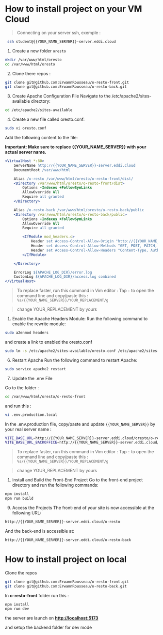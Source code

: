# How to install project on your VM Cloud

> Connecting on your server ssh, exemple :

```bash
 ssh student@{{YOUR_NAME_SERVER}}-server.eddi.cloud
```

1. Create a new folder `oresto`

```bash
mkdir /var/www/html/oresto
cd /var/www/html/oresto
```

2. Clone there repos :

```bash
git clone git@github.com:ErwannRousseau/o-resto-front.git
git clone git@github.com:ErwannRousseau/o-resto-back.git
```

3. Create Apache Configuration File
   Navigate to the /etc/apache2/sites-available directory:

```bash
cd /etc/apache2/sites-available
```

4. Create a new file called oresto.conf:

```bash
sudo vi oresto.conf
```

Add the following content to the file:

**Important: Make sure to replace {{YOUR_NAME_SERVER}} with your actual server name.**

```apache
<VirtualHost *:80>
    ServerName http://{{YOUR_NAME_SERVER}}-server.eddi.cloud
    DocumentRoot /var/www/html

    Alias /o-resto /var/www/html/oresto/o-resto-front/dist/
    <Directory /var/www/html/oresto/o-resto-front/dist>
        Options -Indexes +FollowSymLinks
        AllowOverride All
        Require all granted
    </Directory>

    Alias /o-resto-back /var/www/html/oresto/o-resto-back/public
    <Directory /var/www/html/oresto/o-resto-back/public>
        Options -Indexes +FollowSymLinks
        AllowOverride All
        Require all granted

        <IfModule mod_headers.c>
            Header set Access-Control-Allow-Origin "http://{{YOUR_NAME_SERVER}}-server.eddi.cloud"
            Header set Access-Control-Allow-Methods "GET, POST, PATCH, DELETE, PUT"
            Header set Access-Control-Allow-Headers "Content-Type, Authorization"
        </IfModule>

    </Directory>

    ErrorLog ${APACHE_LOG_DIR}/error.log
    CustomLog ${APACHE_LOG_DIR}/access.log combined
</VirtualHost>
```

> To replace faster, run this command in Vim editor :
> Tap `:` to open the command line
> and copy/paste this : `%s/{{YOUR_NAME_SERVER}}/YOUR_REPLACEMENT/g`

> change YOUR_REPLACEMENT by yours

1. Enable the Apache Headers Module:
   Run the following command to enable the rewrite module:

```bash
sudo a2enmod headers
```

and create a link to enabled the oresto.conf

```bash
sudo ln -s /etc/apache2/sites-available/oresto.conf /etc/apache2/sites-enabled/
```

6. Restart Apache
   Run the following command to restart Apache:

```bash
sudo service apache2 restart
```

7. Update the .env File

Go to the folder :

```bash
cd /var/www/html/oresto/o-resto-front
```

and run this :

```bash
vi .env.production.local
```

In the .env.production file, copy/paste and update `{{YOUR_NAME_SERVER}}` by your real server name :

```bash
VITE_BASE_URL=http://{{YOUR_NAME_SERVER}}-server.eddi.cloud/oresto/o-resto-back/public
VITE_BASE_URL_BACKOFFICE=http://{{YOUR_NAME_SERVER}}-server.eddi.cloud/o-resto-back/
```

> To replace faster, run this command in Vim editor :
> Tap `:` to open the command line
> and copy/paste this : `%s/{{YOUR_NAME_SERVER}}/YOUR_REPLACEMENT/g`

> change YOUR_REPLACEMENT by yours

1. Install and Build the Front-End Project
   Go to the front-end project directory and run the following commands:

```bash
npm install
npm run build
```

9. Access the Projects
   The front-end of your site is now accessible at the following URL:

```bash
http://{{YOUR_NAME_SERVER}}-server.eddi.cloud/o-resto
```

And the back-end is accessible at:

```bash
http://{{YOUR_NAME_SERVER}}-server.eddi.cloud/o-resto-back
```

# How to install project on local

Clone the repos

```bash
git clone git@github.com:ErwannRousseau/o-resto-front.git
git clone git@github.com:ErwannRousseau/o-resto-back.git
```

In **o-resto-front** folder run this :

```bash
npm install
npm run dev
```

the server are launch on **<http://localhost:5173>**

and setup the backend folder for dev mode
